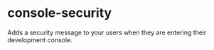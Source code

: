 # console-security
Adds a security message to your users when they are entering their development console.
